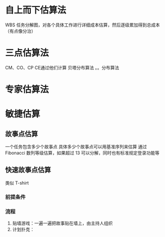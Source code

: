 # 自上而下估算法
WBS 任务分解图，对各个具体工作进行详细成本估算，然后逐级累加得到总成本（有点像分治）
# 三点估算法
CM、CO、CP
CE通过他们计算
贝塔分布算法
。。分布算法
# 专家估算法
# 敏捷估算
## 故事点估算
一个任务包含多少个故事点
具体多少个故事点可以用基准序列来估算
通过Fibonacci 数列等级估算，如果超过 13 可以分解，同时也有标准规定登录功能等
## 快速故事点估算
类似 T-shirt
### 前提条件
### 流程
1. 贴墙游戏：一遍一遍把故事贴在墙上，由主持人组织
2. 计划扑克：
